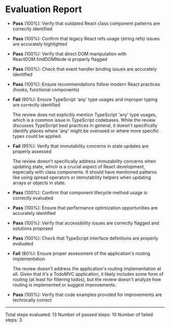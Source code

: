 # Evaluation Report

- **Pass** (100%): Verify that outdated React class component patterns are correctly identified
- **Pass** (100%): Confirm that legacy React refs usage (string refs) issues are accurately highlighted
- **Pass** (100%): Verify that direct DOM manipulation with ReactDOM.findDOMNode is properly flagged
- **Pass** (100%): Check that event handler binding issues are accurately identified
- **Pass** (100%): Ensure recommendations follow modern React practices (hooks, functional components)
- **Fail** (90%): Ensure TypeScript 'any' type usages and improper typing are correctly identified

  The review does not explicitly mention TypeScript 'any' type usages, which is a common issue in TypeScript codebases. While the review discusses TypeScript best practices in general, it doesn't specifically identify places where 'any' might be overused or where more specific types could be applied.

- **Fail** (95%): Verify that immutability concerns in state updates are properly assessed

  The review doesn't specifically address immutability concerns when updating state, which is a crucial aspect of React development, especially with class components. It should have mentioned patterns like using spread operators or immutability helpers when updating arrays or objects in state.

- **Pass** (100%): Confirm that component lifecycle method usage is correctly evaluated
- **Pass** (100%): Ensure that performance optimization opportunities are accurately identified
- **Pass** (100%): Verify that accessibility issues are correctly flagged and solutions proposed
- **Pass** (100%): Check that TypeScript interface definitions are properly evaluated
- **Fail** (80%): Ensure proper assessment of the application's routing implementation

  The review doesn't address the application's routing implementation at all. Given that it's a TodoMVC application, it likely includes some form of routing (at least for filtering todos), but the review doesn't analyze how routing is implemented or suggest improvements.

- **Pass** (100%): Verify that code examples provided for improvements are technically correct

---

Total steps evaluated: 13
Number of passed steps: 10
Number of failed steps: 3
